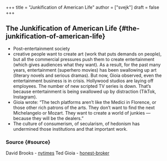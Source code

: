 +++
title = "Junkification of American Life"
author = ["svejk"]
draft = false
+++

## The Junkification of American Life {#the-junkification-of-american-life}

-   Post-entertainment society
-   creative people want to create art (work that puts demands on people), but all the commercial pressures push them to create entertainment (which gives audiences what they want). As a result, for the past many years, entertainment (superhero movies) has been swallowing up art (literary novels and serious dramas). But now, Gioia observed, even the entertainment business is in crisis. Hollywood studios are laying off employees. The number of new scripted TV series is down. That’s because entertainment is being swallowed up by distraction (TikTok, Instagram).
-   Gioia wrote: “The tech platforms aren’t like the Medici in Florence, or those other rich patrons of the arts. They don’t want to find the next Michelangelo or Mozart. They want to create a world of junkies — because they will be the dealers.”
-   The culture of consumerism, of secularism, of hedonism has undermined those institutions and that important work.


### Source {#source}

David Brooks - [nytimes](https://www.nytimes.com/2024/09/05/opinion/entertainment-junk-psychology.html)
Ted Gioia - [honest-broker](https://www.honest-broker.com/p/the-state-of-the-culture-2024)
